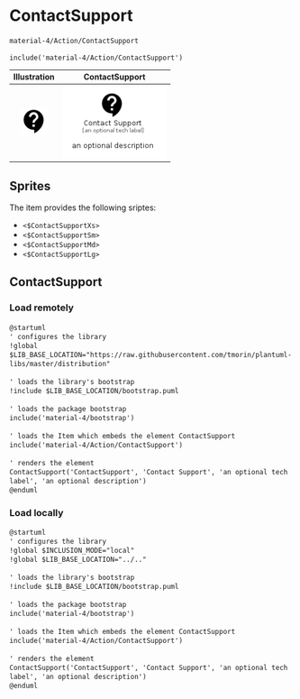 # ContactSupport


```text
material-4/Action/ContactSupport
```

```text
include('material-4/Action/ContactSupport')
```



| Illustration | ContactSupport |
| :---: | :---: |
| ![illustration for Illustration](../../material-4/Action/ContactSupport.png) | ![illustration for ContactSupport](../../material-4/Action/ContactSupport.Local.png) |



## Sprites
The item provides the following sriptes:

- `<$ContactSupportXs>`
- `<$ContactSupportSm>`
- `<$ContactSupportMd>`
- `<$ContactSupportLg>`





## ContactSupport

### Load remotely
```plantuml
@startuml
' configures the library
!global $LIB_BASE_LOCATION="https://raw.githubusercontent.com/tmorin/plantuml-libs/master/distribution"

' loads the library's bootstrap
!include $LIB_BASE_LOCATION/bootstrap.puml

' loads the package bootstrap
include('material-4/bootstrap')

' loads the Item which embeds the element ContactSupport
include('material-4/Action/ContactSupport')

' renders the element
ContactSupport('ContactSupport', 'Contact Support', 'an optional tech label', 'an optional description')
@enduml
```

### Load locally
```plantuml
@startuml
' configures the library
!global $INCLUSION_MODE="local"
!global $LIB_BASE_LOCATION="../.."

' loads the library's bootstrap
!include $LIB_BASE_LOCATION/bootstrap.puml

' loads the package bootstrap
include('material-4/bootstrap')

' loads the Item which embeds the element ContactSupport
include('material-4/Action/ContactSupport')

' renders the element
ContactSupport('ContactSupport', 'Contact Support', 'an optional tech label', 'an optional description')
@enduml
```

